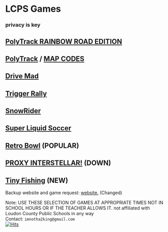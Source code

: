 # LCPS Games
### privacy is key
## [ PolyTrack RAINBOW ROAD EDITION ](https://lcpsgames.github.io/PolyTrackRainbowRoad/) 
## [PolyTrack](https://lcpsgames.github.io/polytrack/) / [MAP CODES](https://docs.google.com/document/d/1pjkbnOdRuzgDbKyTG890XC56LWIJC4WfCcQtr9Ho6-A/edit?usp=sharing)
## [ Drive Mad ](https://lcpsgames.github.io/drivemad/) 
## [ Trigger Rally ](https://lcpsgames.github.io/TriggerRally/) 
## [ SnowRider](https://lcpsgames.github.io/snowrider/) 
## [ Super Liquid Soccer ](https://lcpsgames.github.io/superliquidsoccer/) 
## [Retro Bowl](https://lcpsgames.github.io/retrobowltest/) (POPULAR)
## [PROXY INTERSTELLAR!](https://supernatural-mausoleum-x5vvjqp5445gc6p9-8080.app.github.dev/) (DOWN)
## [Tiny Fishing](https://lcpsgames.github.io/tiny-fishing/) (NEW)
Backup website and game request: [website.](https://docs.google.com/document/d/1bVdtWv8hu4p9zzFy7bOQjRyyAKAwTiXCeLMcj3WdIx4/edit?usp=sharing) (Changed)






Note: USE THESE SELECTION OF GAMES AT APPROPRIATE TIMES NOT IN SCHOOL HOURS OR IF THE TEACHER ALLOWS IT.
not affiliated with Loudon County Public Schools in any way                                                                                                                  
Contact: `imnotha2king@gmail.com`                                                                                    
[![Hits](https://hits.seeyoufarm.com/api/count/incr/badge.svg?url=https%3A%2F%2Flcpsgames.github.io%2Fgames%2F&count_bg=%2379C83D&title_bg=%23555555&icon=&icon_color=%23E7E7E7&title=hits&edge_flat=false)](https://hits.seeyoufarm.com)  
